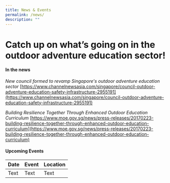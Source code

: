 ```yaml
---
title: News & Events
permalink: /news/
description: ""
---
```

# Catch up on what’s going on in the outdoor adventure education sector!

#### In the news

*New council formed to revamp Singapore's outdoor adventure education sector*
[https://www.channelnewsasia.com/singapore/council-outdoor-adventure-education-safety-infrastructure-2955191](https://www.channelnewsasia.com/singapore/council-outdoor-adventure-education-safety-infrastructure-2955191)

*Building Resilience Together Through Enhanced Outdoor Education Curriculum*
[https://www.moe.gov.sg/news/press-releases/20170223-building-resilience-together-through-enhanced-outdoor-education-curriculum](https://www.moe.gov.sg/news/press-releases/20170223-building-resilience-together-through-enhanced-outdoor-education-curriculum)

#### Upcoming Events



| Date | Event | Location|
| -------- | -------- | -------- |
| Text     | Text     | Text     |

